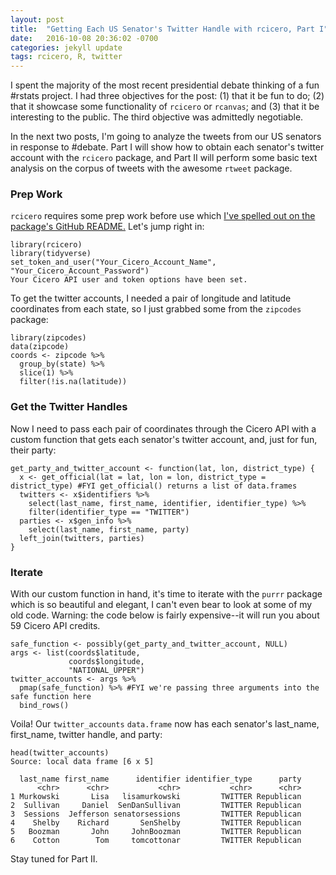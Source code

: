 ```yaml
---
layout: post
title:  "Getting Each US Senator's Twitter Handle with rcicero, Part I"
date:   2016-10-08 20:36:02 -0700
categories: jekyll update
tags: rcicero, R, twitter
---
```


I spent the majority of the most recent presidential debate thinking of a fun #rstats project. I had three objectives for the post:
(1) that it be fun to do; (2) that it showcase some functionality of `rcicero` or `rcanvas`; and (3) that it be interesting 
to the public. The third objective was admittedly negotiable.

In the next two posts, I'm going to analyze the tweets from our US senators in response to #debate. Part I will show how to obtain each
senator's twitter account with the `rcicero` package, and Part II will perform some basic text analysis on the corpus of tweets with the awesome `rtweet` package.

### Prep Work

`rcicero` requires some prep work before use which [I've spelled out on the package's GitHub README.](https://github.com/daranzolin/rcicero) Let's
jump right in:

```
library(rcicero)
library(tidyverse)
set_token_and_user("Your_Cicero_Account_Name", "Your_Cicero_Account_Password")
Your Cicero API user and token options have been set.
```

To get the twitter accounts, I needed a pair of longitude and latitude coordinates from each state, so I just grabbed 
some from the `zipcodes` package:

```
library(zipcodes)
data(zipcode)
coords <- zipcode %>% 
  group_by(state) %>% 
  slice(1) %>% 
  filter(!is.na(latitude))
```

### Get the Twitter Handles 

Now I need to pass each pair of coordinates through the Cicero API with a custom function that gets each senator's twitter account, and,
just for fun, their party:

```
get_party_and_twitter_account <- function(lat, lon, district_type) {
  x <- get_official(lat = lat, lon = lon, district_type = district_type) #FYI get_official() returns a list of data.frames
  twitters <- x$identifiers %>% 
    select(last_name, first_name, identifier, identifier_type) %>% 
    filter(identifier_type == "TWITTER")
  parties <- x$gen_info %>% 
    select(last_name, first_name, party)
  left_join(twitters, parties)
}
```

### Iterate

With our custom function in hand, it's time to iterate with the `purrr` package which is so beautiful and elegant, I can't even bear to look at some of my old code. Warning: the code below is fairly expensive--it will run you about 59 Cicero API credits. 

```
safe_function <- possibly(get_party_and_twitter_account, NULL)
args <- list(coords$latitude,
             coords$longitude,
             "NATIONAL_UPPER")
twitter_accounts <- args %>% 
  pmap(safe_function) %>% #FYI we're passing three arguments into the safe function here
  bind_rows()
```

Voila! Our `twitter_accounts` `data.frame` now has each senator's last_name, first_name, twitter handle, and party:

```
head(twitter_accounts)
Source: local data frame [6 x 5]

  last_name first_name      identifier identifier_type      party
      <chr>      <chr>           <chr>           <chr>      <chr>
1 Murkowski       Lisa   lisamurkowski         TWITTER Republican
2  Sullivan     Daniel  SenDanSullivan         TWITTER Republican
3  Sessions  Jefferson senatorsessions         TWITTER Republican
4    Shelby    Richard       SenShelby         TWITTER Republican
5   Boozman       John     JohnBoozman         TWITTER Republican
6    Cotton        Tom     tomcottonar         TWITTER Republican
```
Stay tuned for Part II.




